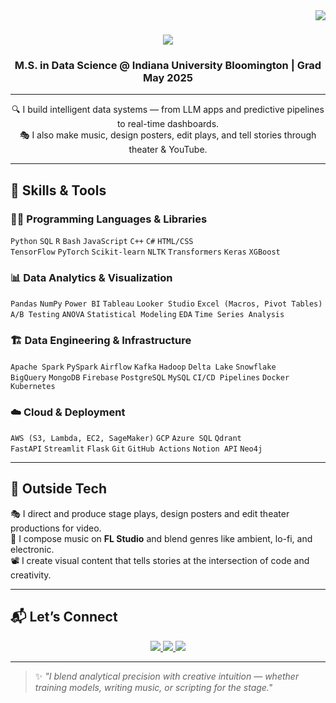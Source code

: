 <img align="right" src="https://visitor-badge.laobi.icu/badge?page_id=easycase00.easycase00" />

<h1 align="center">
  <img src="https://readme-typing-svg.herokuapp.com?font=Fira+Code&size=30&pause=1000&center=true&vCenter=true&width=440&lines=Hi%2C+I'm+Hrishikesh+Bharadwaj!;Data+Scientist+%7C+ML+Engineer+%7C+Creative+Technologist" />
</h1>

<h3 align="center">M.S. in Data Science @ Indiana University Bloomington | Grad May 2025</h3>

---

<div align="center">

🔍 I build intelligent data systems — from LLM apps and predictive pipelines to real-time dashboards.  
🎭 I also make music, design posters, edit plays, and tell stories through theater & YouTube.

</div>

---

## 🔧 Skills & Tools

### 👨‍💻 Programming Languages & Libraries
`Python` `SQL` `R` `Bash` `JavaScript` `C++` `C#` `HTML/CSS`  
`TensorFlow` `PyTorch` `Scikit-learn` `NLTK` `Transformers` `Keras` `XGBoost`

### 📊 Data Analytics & Visualization
`Pandas` `NumPy` `Power BI` `Tableau` `Looker Studio` `Excel (Macros, Pivot Tables)`  
`A/B Testing` `ANOVA` `Statistical Modeling` `EDA` `Time Series Analysis`

### 🏗️ Data Engineering & Infrastructure
`Apache Spark` `PySpark` `Airflow` `Kafka` `Hadoop` `Delta Lake` `Snowflake`  
`BigQuery` `MongoDB` `Firebase` `PostgreSQL` `MySQL` `CI/CD Pipelines` `Docker` `Kubernetes`

### ☁️ Cloud & Deployment
`AWS (S3, Lambda, EC2, SageMaker)` `GCP` `Azure SQL` `Qdrant`  
`FastAPI` `Streamlit` `Flask` `Git` `GitHub Actions` `Notion API` `Neo4j`

---


## 🎨 Outside Tech

🎭 I direct and produce stage plays, design posters and edit theater productions for video.  
🎵 I compose music on **FL Studio** and blend genres like ambient, lo-fi, and electronic.  
📽️ I create visual content that tells stories at the intersection of code and creativity.

---

## 📬 Let’s Connect

<div align="center">
  <a href="mailto:hrishikesh19202@gmail.com" target="_blank">
    <img src="https://img.shields.io/badge/Gmail-D14836?style=for-the-badge&logo=gmail&logoColor=white" />
  </a>
  <a href="https://www.linkedin.com/in/hrishikeshmb/" target="_blank">
    <img src="https://img.shields.io/badge/LinkedIn-0077B5?style=for-the-badge&logo=linkedin&logoColor=white" />
  </a>
  <a href="https://medium.com/@hrishikesh19202" target="_blank">
    <img src="https://img.shields.io/badge/Medium-12100E?style=for-the-badge&logo=medium&logoColor=white" />
  </a>
</div>

---

> ✨ *"I blend analytical precision with creative intuition — whether training models, writing music, or scripting for the stage."*
